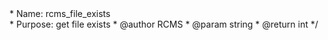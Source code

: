 <?php
/**
 * Smarty plugin
 * @package Smarty
 * @subpackage plugins
 */


/**
 * Smarty rcms_file_mtime modifier plugin
 *
 * Type:     modifier<br>
 * Name:     rcms_file_exists<br>
 * Purpose:  get file exists
 * @author   RCMS
 * @param string
 * @return int
 */
